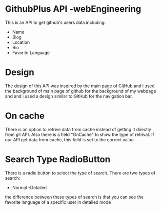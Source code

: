# GithubPlus API -webEngineering
This is an API to get github's users data including:
- Name
- Blog
- Location
- Bio
- Favorite Language
 
# Design
The design of this API was inspired by the main page of GitHub and i used the background of main page of github for the background of my webpage and 
and i used a design similar to GitHub for the navigation bar.


# On cache
There is an option to retrive data from cache instead of getting it directly from git API. Also there is a field "OnCache" to show the type of retrival.
If our API get data from cache, this field is set to the correct value.


# Search Type RadioButton
There is a radio button to select the type of search. There are two types of search:
- Normal
-Detailed

the difference between these types of search is that you can see the favorite language of a specific user in detailed mode
